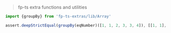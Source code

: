 > fp-ts extra functions and utilities

```ts
import {groupBy} from 'fp-ts-extras/lib/Array'

assert.deepStrictEqual(groupBy(eqNumber)([1, 1, 2, 3, 3, 4]), [[1, 1], [2], [3, 3], [4]])
```
